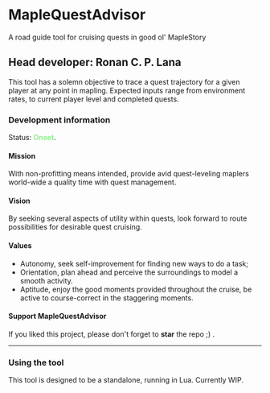 # MapleQuestAdvisor
 A road guide tool for cruising quests in good ol' MapleStory

## Head developer: Ronan C. P. Lana

This tool has a solemn objective to trace a quest trajectory for a given player at any point in mapling.
Expected inputs range from environment rates, to current player level and completed quests.

### Development information

Status: <span style="color:lightgreen">__Onset__</span>.

#### Mission

With non-profitting means intended, provide avid quest-leveling maplers world-wide a quality time with quest management.

#### Vision

By seeking several aspects of utility within quests, look forward to route possibilities for desirable quest cruising.

#### Values

* Autonomy, seek self-improvement for finding new ways to do a task;
* Orientation, plan ahead and perceive the surroundings to model a smooth activity.
* Aptitude, enjoy the good moments provided throughout the cruise, be active to course-correct in the staggering moments.

#### Support MapleQuestAdvisor

If you liked this project, please don't forget to __star__ the repo ;) .

---
### Using the tool

This tool is designed to be a standalone, running in Lua. Currently WIP.